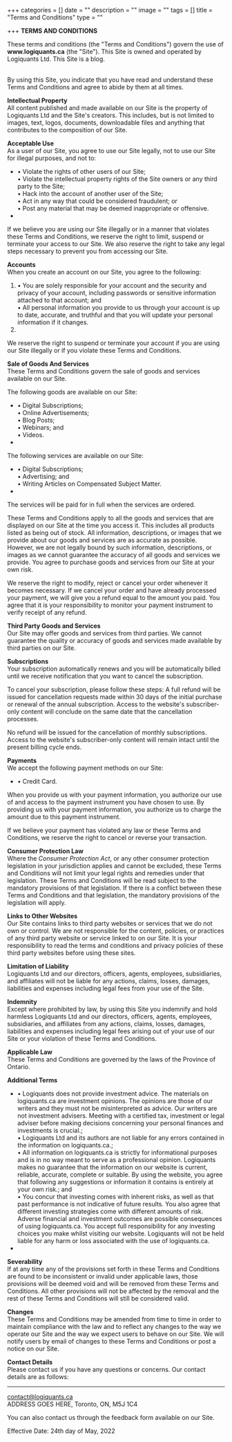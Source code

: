 +++
categories = []
date = ""
description = ""
image = ""
tags = []
title = "Terms and Conditions"
type = ""

+++
**TERMS AND CONDITIONS**

<div style="display: inline">These terms and conditions (the "Terms and Conditions") govern the use of <b>www.logiquants.ca</b> (the "Site"). This Site is owned and operated by Logiquants Ltd. This Site is a blog.</div>  
<br>

<br>By using this Site, you indicate that you have read and understand these Terms and Conditions and agree to abide by them at all times.

**Intellectual Property**  
All content published and made available on our Site is the property of Logiquants Ltd and the Site's creators. This includes, but is not limited to images, text, logos, documents, downloadable files and anything that contributes to the composition of our Site.

**Acceptable Use**  
As a user of our Site, you agree to use our Site legally, not to use our Site for illegal purposes, and not to:

* • Violate the rights of other users of our Site;  
  • Violate the intellectual property rights of the Site owners or any third party to the Site;  
  • Hack into the account of another user of the Site;  
  • Act in any way that could be considered fraudulent; or  
  • Post any material that may be deemed inappropriate or offensive.
* 

If we believe you are using our Site illegally or in a manner that violates these Terms and Conditions, we reserve the right to limit, suspend or terminate your access to our Site. We also reserve the right to take any legal steps necessary to prevent you from accessing our Site.

**Accounts**  
When you create an account on our Site, you agree to the following:

1. • You are solely responsible for your account and the security and privacy of your account, including passwords or sensitive information attached to that account; and  
   • All personal information you provide to us through your account is up to date, accurate, and truthful and that you will update your personal information if it changes.
2. 

We reserve the right to suspend or terminate your account if you are using our Site illegally or if you violate these Terms and Conditions.

**Sale of Goods And Services**  
These Terms and Conditions govern the sale of goods and services available on our Site.

The following goods are available on our Site:

* • Digital Subscriptions;  
  • Online Advertisements;  
  • Blog Posts;  
  • Webinars; and  
  • Videos.
* 

The following services are available on our Site:

* • Digital Subscriptions;  
  • Advertising; and  
  • Writing Articles on Compensated Subject Matter.
* 

The services will be paid for in full when the services are ordered.

These Terms and Conditions apply to all the goods and services that are displayed on our Site at the time you access it. This includes all products listed as being out of stock. All information, descriptions, or images that we provide about our goods and services are as accurate as possible. However, we are not legally bound by such information, descriptions, or images as we cannot guarantee the accuracy of all goods and services we provide. You agree to purchase goods and services from our Site at your own risk.

We reserve the right to modify, reject or cancel your order whenever it becomes necessary. If we cancel your order and have already processed your payment, we will give you a refund equal to the amount you paid. You agree that it is your responsibility to monitor your payment instrument to verify receipt of any refund.

**Third Party Goods and Services**  
Our Site may offer goods and services from third parties. We cannot guarantee the quality or accuracy of goods and services made available by third parties on our Site.

**Subscriptions**  
Your subscription automatically renews and you will be automatically billed until we receive notification that you want to cancel the subscription.

To cancel your subscription, please follow these steps: A full refund will be issued for cancellation requests made within 30 days of the initial purchase or renewal of the annual subscription. Access to the website's subscriber-only content will conclude on the same date that the cancellation processes.

No refund will be issued for the cancellation of monthly subscriptions. Access to the website's subscriber-only content will remain intact until the present billing cycle ends.

**Payments**  
We accept the following payment methods on our Site:

* • Credit Card.

When you provide us with your payment information, you authorize our use of and access to the payment instrument you have chosen to use. By providing us with your payment information, you authorize us to charge the amount due to this payment instrument.

If we believe your payment has violated any law or these Terms and Conditions, we reserve the right to cancel or reverse your transaction.

**Consumer Protection Law**  
Where the _Consumer Protection Act_, or any other consumer protection legislation in your jurisdiction applies and cannot be excluded, these Terms and Conditions will not limit your legal rights and remedies under that legislation. These Terms and Conditions will be read subject to the mandatory provisions of that legislation. If there is a conflict between these Terms and Conditions and that legislation, the mandatory provisions of the legislation will apply.

**Links to Other Websites**  
Our Site contains links to third party websites or services that we do not own or control. We are not responsible for the content, policies, or practices of any third party website or service linked to on our Site. It is your responsibility to read the terms and conditions and privacy policies of these third party websites before using these sites.

**Limitation of Liability**  
Logiquants Ltd and our directors, officers, agents, employees, subsidiaries, and affiliates will not be liable for any actions, claims, losses, damages, liabilities and expenses including legal fees from your use of the Site.

**Indemnity**  
Except where prohibited by law, by using this Site you indemnify and hold harmless Logiquants Ltd and our directors, officers, agents, employees, subsidiaries, and affiliates from any actions, claims, losses, damages, liabilities and expenses including legal fees arising out of your use of our Site or your violation of these Terms and Conditions.

**Applicable Law**  
These Terms and Conditions are governed by the laws of the Province of Ontario.

**Additional Terms**

* • Logiquants does not provide investment advice. The materials on logiquants.ca are investment opinions. The opinions are those of our writers and they must not be misinterpreted as advice. Our writers are not investment advisers. Meeting with a certified tax, investment or legal adviser before making decisions concerning your personal finances and investments is crucial.;  
  • Logiquants Ltd and its authors are not liable for any errors contained in the information on logiquants.ca.;  
  • All information on logiquants.ca is strictly for informational purposes and is in no way meant to serve as a professional opinion. Logiquants makes no guarantee that the information on our website is current, reliable, accurate, complete or suitable. By using the website, you agree that following any suggestions or information it contains is entirely at your own risk.; and  
  • You concur that investing comes with inherent risks, as well as that past performance is not indicative of future results. You also agree that different investing strategies come with different amounts of risk. Adverse financial and investment outcomes are possible consequences of using logiquants.ca. You accept full responsibility for any investing choices you make whilst visiting our website. Logiquants will not be held liable for any harm or loss associated with the use of logiquants.ca.
* 

**Severability**  
If at any time any of the provisions set forth in these Terms and Conditions are found to be inconsistent or invalid under applicable laws, those provisions will be deemed void and will be removed from these Terms and Conditions. All other provisions will not be affected by the removal and the rest of these Terms and Conditions will still be considered valid.

**Changes**  
These Terms and Conditions may be amended from time to time in order to maintain compliance with the law and to reflect any changes to the way we operate our Site and the way we expect users to behave on our Site. We will notify users by email of changes to these Terms and Conditions or post a notice on our Site.

**Contact Details**  
Please contact us if you have any questions or concerns. Our contact details are as follows:

***

contact@logiquants.ca  
ADDRESS GOES HERE, Toronto, ON, M5J 1C4

You can also contact us through the feedback form available on our Site.

Effective Date: 24th day of May, 2022